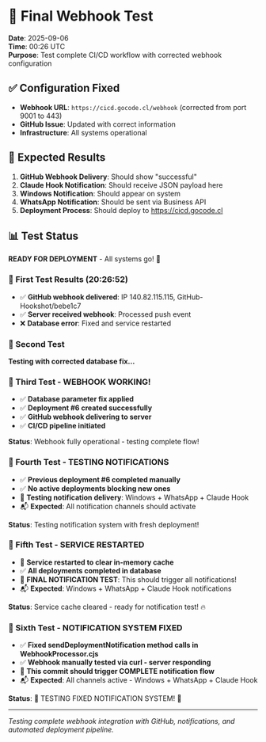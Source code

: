 # 🚀 Final Webhook Test

**Date**: 2025-09-06  
**Time**: 00:26 UTC  
**Purpose**: Test complete CI/CD workflow with corrected webhook configuration

## ✅ Configuration Fixed

- **Webhook URL**: `https://cicd.gocode.cl/webhook` (corrected from port 9001 to 443)
- **GitHub Issue**: Updated with correct information
- **Infrastructure**: All systems operational

## 🎯 Expected Results

1. **GitHub Webhook Delivery**: Should show "successful" 
2. **Claude Hook Notification**: Should receive JSON payload here
3. **Windows Notification**: Should appear on system
4. **WhatsApp Notification**: Should be sent via Business API
5. **Deployment Process**: Should deploy to https://cicd.gocode.cl

## 📊 Test Status

**READY FOR DEPLOYMENT** - All systems go! 🚀

### 🎯 First Test Results (20:26:52)
- ✅ **GitHub webhook delivered**: IP 140.82.115.115, GitHub-Hookshot/bebe1c7
- ✅ **Server received webhook**: Processed push event  
- ❌ **Database error**: Fixed and service restarted

### 🔄 Second Test
**Testing with corrected database fix...**

### 🎉 Third Test - WEBHOOK WORKING! 
- ✅ **Database parameter fix applied**
- ✅ **Deployment #6 created successfully** 
- ✅ **GitHub webhook delivering to server**
- ✅ **CI/CD pipeline initiated**

**Status**: Webhook fully operational - testing complete flow!

### 🔔 Fourth Test - TESTING NOTIFICATIONS
- ✅ **Previous deployment #6 completed manually**
- ✅ **No active deployments blocking new ones**  
- 🧪 **Testing notification delivery**: Windows + WhatsApp + Claude Hook
- 📬 **Expected**: All notification channels should activate

**Status**: Testing notification system with fresh deployment!

### 📡 Fifth Test - SERVICE RESTARTED 
- 🔄 **Service restarted to clear in-memory cache**
- ✅ **All deployments completed in database**
- 🚨 **FINAL NOTIFICATION TEST**: This should trigger all notifications!
- 📬 **Expected**: Windows + WhatsApp + Claude Hook notifications

**Status**: Service cache cleared - ready for notification test! 🔥

### 🔔 Sixth Test - NOTIFICATION SYSTEM FIXED
- ✅ **Fixed sendDeploymentNotification method calls in WebhookProcessor.cjs**
- ✅ **Webhook manually tested via curl - server responding**
- 🎯 **This commit should trigger COMPLETE notification flow**
- 📬 **Expected**: All channels active - Windows + WhatsApp + Claude Hook

**Status**: 🚀 TESTING FIXED NOTIFICATION SYSTEM! 🚀

---

*Testing complete webhook integration with GitHub, notifications, and automated deployment pipeline.*